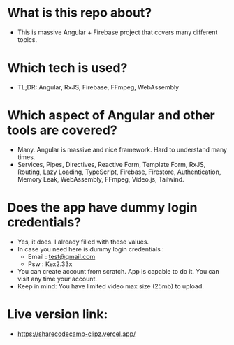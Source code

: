 # What is this repo about?

- This is massive Angular + Firebase project that covers many different topics.

# Which tech is used?

- TL;DR: Angular, RxJS, Firebase, FFmpeg, WebAssembly

# Which aspect of Angular and other tools are covered?

- Many. Angular is massive and nice framework. Hard to understand many times.
- Services, Pipes, Directives, Reactive Form, Template Form, RxJS, Routing, Lazy Loading, TypeScript, Firebase, Firestore, Authentication, Memory Leak, WebAssembly, FFmpeg, Video.js, Tailwind.

# Does the app have dummy login credentials?

- Yes, it does. I already filled with these values.
- In case you need here is dummy login credentials :
  - Email : test@gmail.com
  - Psw : Kex2.33x
- You can create account from scratch. App is capable to do it. You can visit any time your account.
- Keep in mind: You have limited video max size (25mb) to upload.

# Live version link:

- https://sharecodecamp-clipz.vercel.app/
